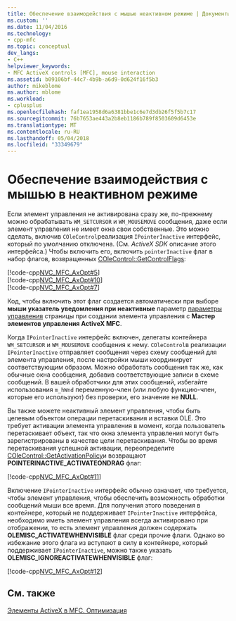 ```yaml
---
title: Обеспечение взаимодействия с мышью неактивном режиме | Документы Microsoft
ms.custom: ''
ms.date: 11/04/2016
ms.technology:
- cpp-mfc
ms.topic: conceptual
dev_langs:
- C++
helpviewer_keywords:
- MFC ActiveX controls [MFC], mouse interaction
ms.assetid: b09106bf-44c7-4b9b-a6d9-0d624f16f5b3
author: mikeblome
ms.author: mblome
ms.workload:
- cplusplus
ms.openlocfilehash: faf1ea1958d6a6381bbe1c6e7d3db26f5f5b7c17
ms.sourcegitcommit: 76b7653ae443a2b8eb1186b789f8503609d6453e
ms.translationtype: MT
ms.contentlocale: ru-RU
ms.lasthandoff: 05/04/2018
ms.locfileid: "33349679"
---
```

# <a name="providing-mouse-interaction-while-inactive"></a>Обеспечение взаимодействия с мышью в неактивном режиме
Если элемент управления не активирована сразу же, по-прежнему можно обрабатывать `WM_SETCURSOR` и `WM_MOUSEMOVE` сообщения, даже если элемент управления не имеет окна свои собственные. Это можно сделать, включив `COleControl`реализация `IPointerInactive` интерфейс, который по умолчанию отключена. (См. *ActiveX SDK* описание этого интерфейса.) Чтобы включить его, включить `pointerInactive` флаг в набор флагов, возвращенных [COleControl::GetControlFlags](../mfc/reference/colecontrol-class.md#getcontrolflags):  
  
 [!code-cpp[NVC_MFC_AxOpt#5](../mfc/codesnippet/cpp/providing-mouse-interaction-while-inactive_1.cpp)]  
[!code-cpp[NVC_MFC_AxOpt#10](../mfc/codesnippet/cpp/providing-mouse-interaction-while-inactive_2.cpp)]  
[!code-cpp[NVC_MFC_AxOpt#7](../mfc/codesnippet/cpp/providing-mouse-interaction-while-inactive_3.cpp)]  
  
 Код, чтобы включить этот флаг создается автоматически при выборе **мыши указатель уведомления при неактивные** параметр [параметры управления](../mfc/reference/control-settings-mfc-activex-control-wizard.md) страницы при создании элемента управления с **Мастер элементов управления ActiveX MFC**.  
  
 Когда `IPointerInactive` интерфейс включен, делегаты контейнера `WM_SETCURSOR` и `WM_MOUSEMOVE` сообщения к нему. `COleControl`в реализации `IPointerInactive` отправляет сообщения через схему сообщений для элемента управления, после настройки мыши координирует соответствующим образом. Можно обработать сообщения так же, как обычные окна сообщения, добавив соответствующие записи в схеме сообщений. В вашей обработчики для этих сообщений, избегайте использования `m_hWnd` переменную-член (или любую функцию-член, которые его используют) без проверки, его значение не **NULL**.  
  
 Вы также можете неактивный элемент управления, чтобы быть целевым объектом операции перетаскивания и вставки OLE. Это требует активации элемента управления в момент, когда пользователь перетаскивает объект, так что окна элемента управления могут быть зарегистрированы в качестве цели перетаскивания. Чтобы во время перетаскивания успешной активации, переопределите [COleControl::GetActivationPolicy](../mfc/reference/colecontrol-class.md#getactivationpolicy)и возвращают **POINTERINACTIVE_ACTIVATEONDRAG** флаг:  
  
 [!code-cpp[NVC_MFC_AxOpt#11](../mfc/codesnippet/cpp/providing-mouse-interaction-while-inactive_4.cpp)]  
  
 Включение `IPointerInactive` интерфейс обычно означает, что требуется, чтобы элемент управления, чтобы обеспечить возможность обработки сообщений мыши все время. Для получения этого поведения в контейнере, который не поддерживает `IPointerInactive` интерфейса, необходимо иметь элемент управления всегда активировано при отображении, то есть элемент управления должен содержать **OLEMISC_ACTIVATEWHENVISIBLE** флаг среди прочие флаги. Однако во избежание этого флага из вступают в силу в контейнере, который поддерживает `IPointerInactive`, можно также указать **OLEMISC_IGNOREACTIVATEWHENVISIBLE** флаг:  
  
 [!code-cpp[NVC_MFC_AxOpt#12](../mfc/codesnippet/cpp/providing-mouse-interaction-while-inactive_5.cpp)]  
  
## <a name="see-also"></a>См. также  
 [Элементы ActiveX в MFC. Оптимизация](../mfc/mfc-activex-controls-optimization.md)

